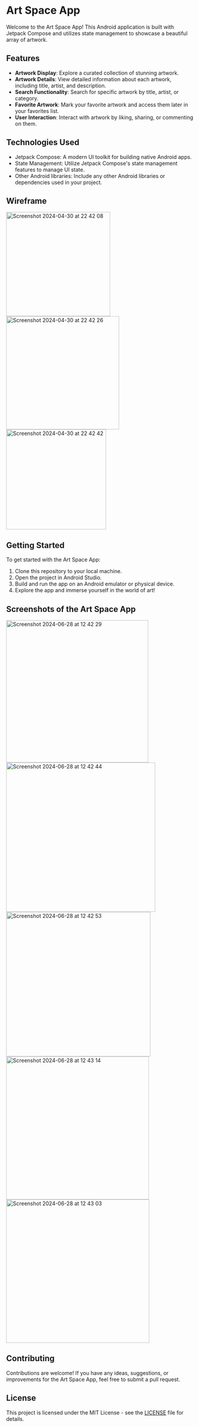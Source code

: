 # Art Space App

Welcome to the Art Space App! This Android application is built with Jetpack Compose and utilizes state management to showcase a beautiful array of artwork.

## Features

- **Artwork Display**: Explore a curated collection of stunning artwork.
- **Artwork Details**: View detailed information about each artwork, including title, artist, and description.
- **Search Functionality**: Search for specific artwork by title, artist, or category.
- **Favorite Artwork**: Mark your favorite artwork and access them later in your favorites list.
- **User Interaction**: Interact with artwork by liking, sharing, or commenting on them.

## Technologies Used

- Jetpack Compose: A modern UI toolkit for building native Android apps.
- State Management: Utilize Jetpack Compose's state management features to manage UI state.
- Other Android libraries: Include any other Android libraries or dependencies used in your project.

## Wireframe
<img width="279" alt="Screenshot 2024-04-30 at 22 42 08" src="https://github.com/Hitendra27/ArtSpace/assets/73651340/1eb35865-92f2-4055-9744-6f315af795b6">
<img width="303" alt="Screenshot 2024-04-30 at 22 42 26" src="https://github.com/Hitendra27/ArtSpace/assets/73651340/604e53c3-d3b2-4b38-8ca5-7eb4bb5a2607">
<img width="268" alt="Screenshot 2024-04-30 at 22 42 42" src="https://github.com/Hitendra27/ArtSpace/assets/73651340/2e971eb3-6228-4f8e-bec2-5914a1e7ef47">

## Getting Started

To get started with the Art Space App:

1. Clone this repository to your local machine.
2. Open the project in Android Studio.
3. Build and run the app on an Android emulator or physical device.
4. Explore the app and immerse yourself in the world of art!

## Screenshots of the Art Space App
<img width="381" alt="Screenshot 2024-06-28 at 12 42 29" src="https://github.com/Hitendra27/ArtSpace/assets/73651340/8dd8630a-fa97-48a1-ac59-15f0ccb44ab2">
<img width="400" alt="Screenshot 2024-06-28 at 12 42 44" src="https://github.com/Hitendra27/ArtSpace/assets/73651340/7034751e-380a-498c-ad4a-1d1e6c471123">
<img width="387" alt="Screenshot 2024-06-28 at 12 42 53" src="https://github.com/Hitendra27/ArtSpace/assets/73651340/3f5f5634-e949-4168-87a0-912c61033078">
<img width="383" alt="Screenshot 2024-06-28 at 12 43 14" src="https://github.com/Hitendra27/ArtSpace/assets/73651340/b4f5ceff-6421-41c1-8dfd-89723577ab25">
<img width="384" alt="Screenshot 2024-06-28 at 12 43 03" src="https://github.com/Hitendra27/ArtSpace/assets/73651340/a1897162-ccd0-415e-88aa-048333e60694">

## Contributing

Contributions are welcome! If you have any ideas, suggestions, or improvements for the Art Space App, feel free to submit a pull request.

## License

This project is licensed under the MIT License - see the [LICENSE](LICENSE) file for details.
